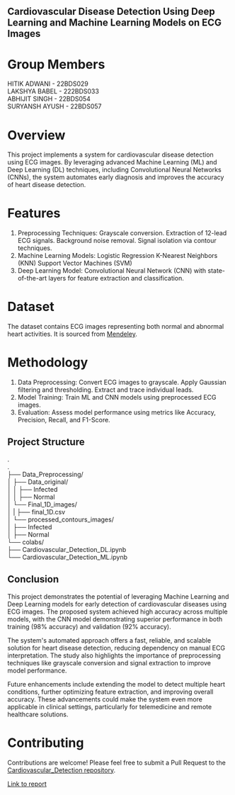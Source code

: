 ## Cardiovascular Disease Detection Using Deep Learning and Machine Learning Models on ECG Images
# Group Members
HITIK ADWANI - 22BDS029  
LAKSHYA BABEL - 222BDS033  
ABHIJIT SINGH - 22BDS054  
SURYANSH AYUSH - 22BDS057

# Overview
This project implements a system for cardiovascular disease detection using ECG images. By leveraging advanced Machine Learning (ML) and Deep Learning (DL) techniques, including Convolutional Neural Networks (CNNs), the system automates early diagnosis and improves the accuracy of heart disease detection.
# Features

1. Preprocessing Techniques:
    Grayscale conversion.
    Extraction of 12-lead ECG signals.
    Background noise removal.
    Signal isolation via contour techniques.
2. Machine Learning Models:
    Logistic Regression
    K-Nearest Neighbors (KNN)
    Support Vector Machines (SVM)
3. Deep Learning Model:
    Convolutional Neural Network (CNN) with state-of-the-art      layers for feature extraction and classification.

# Dataset

The dataset contains ECG images representing both normal and abnormal heart activities. It is sourced from [Mendeley](https://data.mendeley.com/datasets/gwbz3fsgp8/2).

# Methodology
1. Data Preprocessing:
Convert ECG images to grayscale.
Apply Gaussian filtering and thresholding.
Extract and trace individual leads.
2. Model Training:
Train ML and CNN models using preprocessed ECG images.
3. Evaluation:
Assess model performance using metrics like Accuracy, Precision, Recall, and F1-Score.

## Project Structure
.  
.  
├── Data_Preprocessing/  
│   ├── Data_original/  
│   │   ├── Infected  
│   │   ├── Normal  
│   └── Final_1D_images/  
│   |   ├── final_1D.csv  
│   └── processed_contours_images/  
│       ├── Infected  
│       ├── Normal  
└── colabs/  
    ├── Cardiovascular_Detection_DL.ipynb  
    └── Cardiovascular_Detection_ML.ipynb  

## Conclusion

This project demonstrates the potential of leveraging Machine Learning and Deep Learning models for early detection of cardiovascular diseases using ECG images. The proposed system achieved high accuracy across multiple models, with the CNN model demonstrating superior performance in both training (98% accuracy) and validation (92% accuracy). 

The system's automated approach offers a fast, reliable, and scalable solution for heart disease detection, reducing dependency on manual ECG interpretation. The study also highlights the importance of preprocessing techniques like grayscale conversion and signal extraction to improve model performance.

Future enhancements include extending the model to detect multiple heart conditions, further optimizing feature extraction, and improving overall accuracy. These advancements could make the system even more applicable in clinical settings, particularly for telemedicine and remote healthcare solutions.



# Contributing

Contributions are welcome! Please feel free to submit a Pull Request to the [Cardiovascular_Detection repository](https://github.com/hitikadwani/CardioVascular_Detection.git).

[Link to report](https://drive.google.com/file/d/1fbhN-4j4a9EZeFtVn4-A_sTueuMMswga/view?usp=drive_link)



